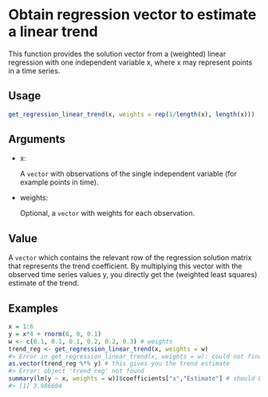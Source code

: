 # Obtain regression vector to estimate a linear trend

This function provides the solution vector from a (weighted) linear
regression with one independent variable x, where x may represent points
in a time series.

## Usage

``` r
get_regression_linear_trend(x, weights = rep(1/length(x), length(x)))
```

## Arguments

- x:

  A `vector` with observations of the single independent variable (for
  example points in time).

- weights:

  Optional, a `vector` with weights for each observation.

## Value

A `vector` which contains the relevant row of the regression solution
matrix that represents the trend coefficient. By multiplying this vector
with the observed time series values y, you directly get the (weighted
least squares) estimate of the trend.

## Examples

``` r
x = 1:6
y = x*4 + rnorm(6, 0, 0.1)
w <- c(0.1, 0.1, 0.1, 0.2, 0.2, 0.3) # weights
trend_reg <- get_regression_linear_trend(x, weights = w)
#> Error in get_regression_linear_trend(x, weights = w): could not find function "get_regression_linear_trend"
as.vector(trend_reg %*% y) # this gives you the trend estimate
#> Error: object 'trend_reg' not found
summary(lm(y ~ x, weights = w))$coefficients["x","Estimate"] # should be the same
#> [1] 3.986604
```

